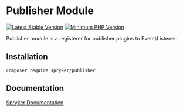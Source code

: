 # Publisher Module
[![Latest Stable Version](https://poser.pugx.org/spryker/publisher/v/stable.svg)](https://packagist.org/packages/spryker/publisher)
[![Minimum PHP Version](https://img.shields.io/badge/php-%3E%3D%207.4-8892BF.svg)](https://php.net/)

Publisher module is a registerer for publisher plugins to Event\Listener.

## Installation

```
composer require spryker/publisher
```

## Documentation

[Spryker Documentation](https://documentation.spryker.com/module_guide/overview.htm)
